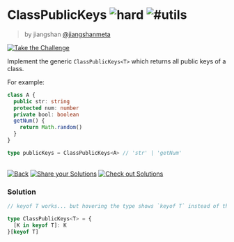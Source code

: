 <!--info-header-start--><h1>ClassPublicKeys <img src="https://img.shields.io/badge/-hard-de3d37" alt="hard"/> <img src="https://img.shields.io/badge/-%23utils-999" alt="#utils"/></h1><blockquote><p>by jiangshan <a href="https://github.com/jiangshanmeta" target="_blank">@jiangshanmeta</a></p></blockquote><p><a href="https://tsch.js.org/2828/play" target="_blank"><img src="https://img.shields.io/badge/-Take%20the%20Challenge-3178c6?logo=typescript&logoColor=white" alt="Take the Challenge"/></a> </p><!--info-header-end-->

Implement the generic `ClassPublicKeys<T>` which returns all public keys of a class.

For example:

```ts
class A {
  public str: string
  protected num: number
  private bool: boolean
  getNum() {
    return Math.random()
  }
}

type publicKeys = ClassPublicKeys<A> // 'str' | 'getNum'
```


<!--info-footer-start--><br><a href="../../README.md" target="_blank"><img src="https://img.shields.io/badge/-Back-grey" alt="Back"/></a> <a href="https://tsch.js.org/2828/answer" target="_blank"><img src="https://img.shields.io/badge/-Share%20your%20Solutions-teal" alt="Share your Solutions"/></a> <a href="https://tsch.js.org/2828/solutions" target="_blank"><img src="https://img.shields.io/badge/-Check%20out%20Solutions-de5a77?logo=awesome-lists&logoColor=white" alt="Check out Solutions"/></a> <!--info-footer-end-->
 
 
### Solution
 
 
```ts
// keyof T works... but hovering the type shows `keyof T` instead of the string names

type ClassPublicKeys<T> = {
  [K in keyof T]: K
}[keyof T]
```
